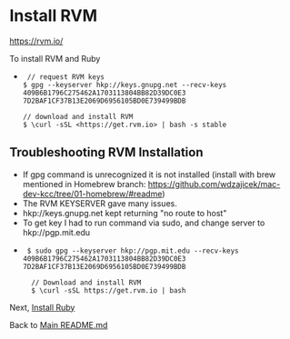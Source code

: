 # Install RVM

<https://rvm.io/>

To install RVM and Ruby
  -      // request RVM keys
        $ gpg --keyserver hkp://keys.gnupg.net --recv-keys 409B6B1796C275462A1703113804BB82D39DC0E3 7D2BAF1CF37B13E2069D6956105BD0E739499BDB

        // download and install RVM
        $ \curl -sSL <https://get.rvm.io> | bash -s stable

## Troubleshooting RVM Installation

  - If gpg command is unrecognized it is not installed (install with brew mentioned in Homebrew branch: <https://github.com/wdzajicek/mac-dev-kcc/tree/01-homebrew/#readme>)
  - The RVM KEYSERVER gave many issues.
  - hkp://keys.gnupg.net kept returning "no route to host"
  - To get key I had to run command via sudo, and change server to hkp://pgp.mit.edu
  -      $ sudo gpg --keyserver hkp://pgp.mit.edu --recv-keys 409B6B1796C275462A1703113804BB82D39DC0E3 7D2BAF1CF37B13E2069D6956105BD0E739499BDB

          // Download and install RVM
          $ \curl -sSL https://get.rvm.io | bash

Next, [Install Ruby](https://github.com/wdzajicek/mac-dev-kcc/tree/04-ruby/#readme)

Back to [Main README.md](https://github.com/wdzajicek/mac-dev-kcc/#readme)
